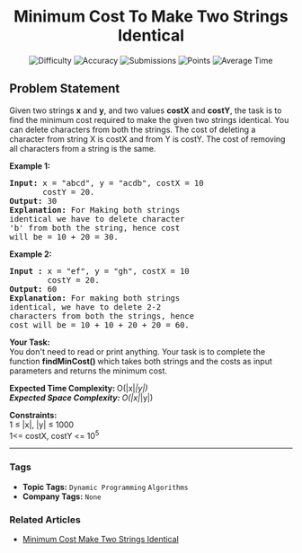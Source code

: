 <h1 align="center">Minimum Cost To Make Two Strings Identical</h1>

<p align="center">
  <img alt="Difficulty" title="Difficulty" src="https://custom-icon-badges.demolab.com/badge/Difficulty: Medium-1F222E?style=for-the-badge&logoColor=white&logo=fire"/>
  <img alt="Accuracy" title="Accuracy" src="https://custom-icon-badges.demolab.com/badge/Accuracy: 52.29%25-1F222E?style=for-the-badge&logoColor=white&logo=target"/>
  <img alt="Submissions" title="Submissions" src="https://custom-icon-badges.demolab.com/badge/Submissions: 34K+-1F222E?style=for-the-badge&logoColor=white&logo=repo"/>
  <img alt="Points" title="Points" src="https://custom-icon-badges.demolab.com/badge/Points: 4-1F222E?style=for-the-badge&logoColor=white&logo=award"/>
  <img alt="Average Time" title="Average Time" src="https://custom-icon-badges.demolab.com/badge/Average%20Time: N/A-1F222E?style=for-the-badge&logoColor=white&logo=clock"/>
</p>

## Problem Statement

Given two strings <b>x</b> and <b>y</b>, and two values <b>costX</b> and <b>costY</b>, the task is to find the minimum cost required to make the given two strings identical. You can delete characters from both the strings. The cost of deleting a character from string X is costX and from Y is costY. The cost of removing all characters from a string is the same.

<b>Example 1:</b>

<pre><b>Input: </b>x = "abcd", y = "acdb", costX = 10 
       costY = 20.
<b>Output:</b> 30
<b>Explanation: </b>For Making both strings 
identical we have to delete character 
'b' from both the string, hence cost 
will be = 10 + 20 = 30.</pre>

<b>Example 2:</b>

<pre><b>Input : </b>x = "ef", y = "gh", costX = 10
        costY = 20.
<b>Output: </b>60
<b>Explanation: </b>For making both strings 
identical, we have to delete 2-2 
characters from both the strings, hence 
cost will be = 10 + 10 + 20 + 20 = 60.
</pre>

<b>Your Task:</b><br>You don't need to read or print anything. Your task is to complete the function <b>findMinCost() </b>which takes both strings and the costs as input parameters and returns the minimum cost.

<b>Expected Time Complexity: </b>O(|x|*|y|)<br><b>Expected Space Complexity: </b>O(|x|*|y|)

<b>Constraints:</b><br>1 ≤ |x|, |y| ≤ 1000<br>1<= costX, costY <= 10<sup>5</sup>


<hr>

### Tags
- **Topic Tags:** `Dynamic Programming` `Algorithms`
- **Company Tags:** `None`

### Related Articles
- [Minimum Cost Make Two Strings Identical](https://www.geeksforgeeks.org/minimum-cost-make-two-strings-identical/)
